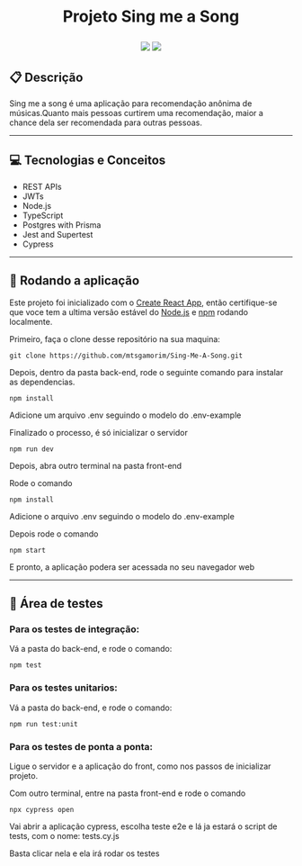# <p align = "center"> Projeto Sing me a Song </p>

<p align = "center">
   <img src="https://img.shields.io/badge/author-Matheus Amorim-4dae71?style=flat-square" />
   <img src="https://img.shields.io/github/languages/count/mtsgamorim/Sing-Me-A-Song?color=4dae71&style=flat-square" />
</p>

## :clipboard: Descrição

Sing me a song é uma aplicação para recomendação anônima de músicas.Quanto mais pessoas curtirem uma recomendação, maior a chance dela ser recomendada para outras pessoas.

---

## :computer: Tecnologias e Conceitos

- REST APIs
- JWTs
- Node.js
- TypeScript
- Postgres with Prisma
- Jest and Supertest
- Cypress

---

## 🏁 Rodando a aplicação

Este projeto foi inicializado com o [Create React App](https://github.com/facebook/create-react-app), então certifique-se que voce tem a ultima versão estável do [Node.js](https://nodejs.org/en/download/) e [npm](https://www.npmjs.com/) rodando localmente.

Primeiro, faça o clone desse repositório na sua maquina:

```
git clone https://github.com/mtsgamorim/Sing-Me-A-Song.git
```

Depois, dentro da pasta back-end, rode o seguinte comando para instalar as dependencias.

```
npm install
```

Adicione um arquivo .env seguindo o modelo do .env-example

Finalizado o processo, é só inicializar o servidor

```
npm run dev
```

Depois, abra outro terminal na pasta front-end

Rode o comando

```
npm install
```

Adicione o arquivo .env seguindo o modelo do .env-example

Depois rode o comando

```
npm start
```

E pronto, a aplicação podera ser acessada no seu navegador web

---

## 🏁 Área de testes

### Para os testes de integração:

Vá a pasta do back-end, e rode o comando:

```
npm test
```

### Para os testes unitarios:

Vá a pasta do back-end, e rode o comando:

```
npm run test:unit
```

### Para os testes de ponta a ponta:

Ligue o servidor e a aplicação do front, como nos passos de inicializar projeto.

Com outro terminal, entre na pasta front-end e rode o comando

```
npx cypress open
```

Vai abrir a aplicação cypress, escolha teste e2e e lá ja estará o script de tests, com o nome: tests.cy.js

Basta clicar nela e ela irá rodar os testes
